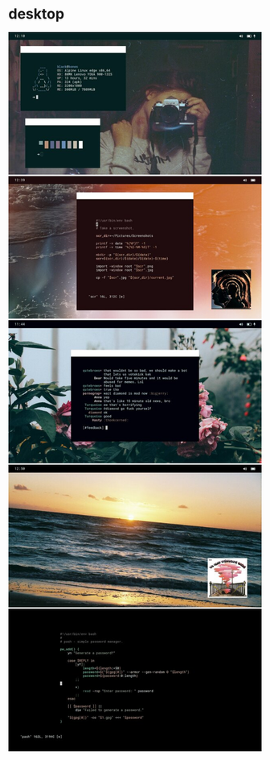 # desktop

<picture>
  <source srcset="/images/rice1.webp 2x,/images/rice1.webp" type="image/webp">
  <source srcset="/images/rice1.jpg 2x, /images/rice1.jpg" type="image/jpeg">
  <img src="/images/rice1.jpg" alt="desktop">
</picture>
<picture>
  <source srcset="/images/rice2.webp 2x,/images/rice2.webp" type="image/webp">
  <source srcset="/images/rice2.jpg 2x, /images/rice2.jpg" type="image/jpeg">
  <img src="/images/rice2.jpg" alt="desktop">
</picture>
<picture>
  <source srcset="/images/rice3.webp 2x,/images/rice3.webp" type="image/webp">
  <source srcset="/images/rice3.jpg 2x, /images/rice3.jpg" type="image/jpeg">
  <img src="/images/rice3.jpg" alt="desktop">
</picture>
<picture>
  <source srcset="/images/rice4.webp 2x,/images/rice4.webp" type="image/webp">
  <source srcset="/images/rice4.jpg 2x, /images/rice4.jpg" type="image/jpeg">
  <img src="/images/rice4.jpg" alt="desktop">
</picture>
<picture>
  <source srcset="/images/rice5.webp 2x,/images/rice5.webp" type="image/webp">
  <source srcset="/images/rice5.jpg 2x, /images/rice5.jpg" type="image/jpeg">
  <img src="/images/rice5.jpg" alt="desktop">
</picture>
